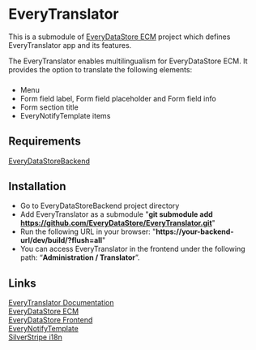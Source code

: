 # EveryTranslator

This is a submodule of [EveryDataStore ECM](https://everydatastore.org) project which defines EveryTranslator app and its features.

The EveryTranslator enables multilingualism for EveryDataStore ECM. It provides the option to translate the following elements:
###
- Menu
- Form field label, Form field placeholder and Form field info
- Form section title
- EveryNotifyTemplate items


## Requirements
[EveryDataStoreBackend](https://github.com/EveryDataStore/EveryDataStoreBackend)<br/>


## Installation
- Go to EveryDataStoreBackend project directory
- Add EveryTranslator as a submodule "**git submodule add https://github.com/EveryDataStore/EveryTranslator.git**"
- Run the following URL in your browser: "**https://your-backend-url/dev/build/?flush=all**"
- You can access EveryTranslator in the frontend under the following path: “**Administration / Translator**”.


## Links
[EveryTranslator Documentation](https://everydatastore.org/en/apps/everytranslator)<br/> 
[EveryDataStore ECM](https://github.com/EveryDataStore/EveryDataStoreECM)<br/> 
[EveryDataStore Frontend](https://github.com/EveryDataStore/EveryDataStoreFrontend)<br/>
[EveryNotifyTemplate](https://github.com/EveryDataStore/EveryNotifyTemplate)<br/> 
[SilverStripe i18n](https://docs.silverstripe.org/en/5/developer_guides/i18n/)<br/> 
